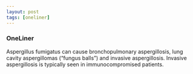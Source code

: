 ```yaml
---
layout: post
tags: [oneliner]
---
```



### OneLiner

Aspergillus fumigatus can cause bronchopulmonary aspergillosis, lung cavity aspergillomas (“fungus balls”) and invasive aspergillosis. Invasive aspergillosis is typically seen in immunocompromised patients.
